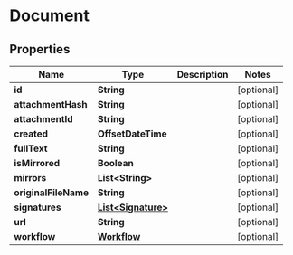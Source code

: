

# Document


## Properties

Name | Type | Description | Notes
------------ | ------------- | ------------- | -------------
**id** | **String** |  |  [optional]
**attachmentHash** | **String** |  |  [optional]
**attachmentId** | **String** |  |  [optional]
**created** | **OffsetDateTime** |  |  [optional]
**fullText** | **String** |  |  [optional]
**isMirrored** | **Boolean** |  |  [optional]
**mirrors** | **List&lt;String&gt;** |  |  [optional]
**originalFileName** | **String** |  |  [optional]
**signatures** | [**List&lt;Signature&gt;**](Signature.md) |  |  [optional]
**url** | **String** |  |  [optional]
**workflow** | [**Workflow**](Workflow.md) |  |  [optional]



